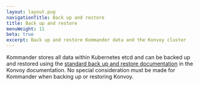 ```yaml
---
layout: layout.pug
navigationTitle: Back up and restore
title: Back up and restore
menuWeight: 11
beta: true
excerpt: Back up and restore Kommander data and the Konvoy cluster
---
```


Kommander stores all data within Kubernetes etcd and can be backed up and restored using the [standard back up and restore documentation](/ksphere/konvoy/latest/backup) in the Konvoy documentation. No special consideration must be made for Kommander when backing up or restoring Konvoy.
